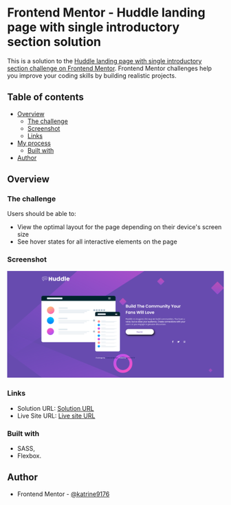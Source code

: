# Frontend Mentor - Huddle landing page with single introductory section solution

This is a solution to the [Huddle landing page with single introductory section challenge on Frontend Mentor](https://www.frontendmentor.io/challenges/huddle-landing-page-with-a-single-introductory-section-B_2Wvxgi0). Frontend Mentor challenges help you improve your coding skills by building realistic projects. 

## Table of contents

- [Overview](#overview)
  - [The challenge](#the-challenge)
  - [Screenshot](#screenshot)
  - [Links](#links)
- [My process](#my-process)
  - [Built with](#built-with)
- [Author](#author)

## Overview

### The challenge

Users should be able to:

- View the optimal layout for the page depending on their device's screen size
- See hover states for all interactive elements on the page

### Screenshot

![Desktop view](./screenshots/Screenshot%202022-10-28%20at%2021-25-23%20Frontend%20Mentor%20Huddle%20landing%20page%20with%20single%20introductory%20section.png)


### Links

- Solution URL: [Solution URL](https://github.com/katrine9176/huddle-landing-page-Frontendmentor)
- Live Site URL: [Live site URL](https://katrine9176.github.io/huddle-landing-page-Frontendmentor/)


### Built with

- SASS,
- Flexbox.


## Author

- Frontend Mentor - [@katrine9176](https://www.frontendmentor.io/profile/katrine9176)



